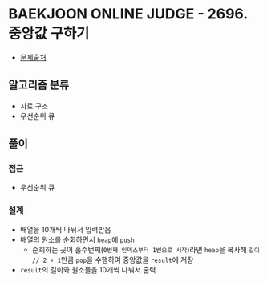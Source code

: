 # BAEKJOON ONLINE JUDGE - 2696. 중앙값 구하기

- [문제출처](https://www.acmicpc.net/problem/2696 '2696. 중앙값 구하기')

## 알고리즘 분류

- 자료 구조
- 우선순위 큐

## 풀이

### 접근

- 우선순위 큐

### 설계

- 배열을 10개씩 나눠서 입력받음
- 배열의 원소를 순회하면서 `heap`에 `push`
  - 순회하는 곳이 홀수번째(`0번째 인덱스부터 1번으로 시작`)라면 `heap`을 복사해 `길이 // 2 + 1`만큼 `pop`을 수행하여 중앙값을 `result`에 저장
- `result`의 길이와 원소들을 10개씩 나눠서 출력
